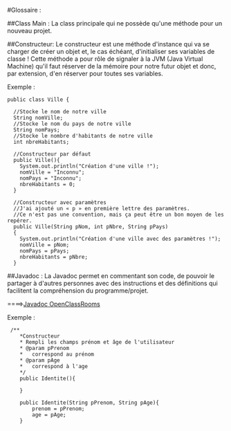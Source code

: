 #Glossaire :

##Class Main :
La class principale qui ne possède qu'une méthode pour un nouveau projet.

##Constructeur:
Le constructeur est une méthode d'instance qui va se charger de créer un objet et, 
le cas échéant, d'initialiser ses variables de classe ! Cette méthode a pour rôle de signaler à la JVM (Java Virtual Machine) 
qu'il faut réserver de la mémoire pour notre futur objet et donc, par extension, d'en réserver pour toutes ses variables.

Exemple :

```
public class Ville {
 
  //Stocke le nom de notre ville
  String nomVille;
  //Stocke le nom du pays de notre ville
  String nomPays;
  //Stocke le nombre d'habitants de notre ville
  int nbreHabitants;
 
  //Constructeur par défaut
  public Ville(){
    System.out.println("Création d'une ville !");          
    nomVille = "Inconnu";
    nomPays = "Inconnu";
    nbreHabitants = 0;
  }
 
  //Constructeur avec paramètres
  //J'ai ajouté un « p » en première lettre des paramètres.
  //Ce n'est pas une convention, mais ça peut être un bon moyen de les repérer.
  public Ville(String pNom, int pNbre, String pPays)
  {
    System.out.println("Création d'une ville avec des paramètres !");
    nomVille = pNom;
    nomPays = pPays;
    nbreHabitants = pNbre;
  }        
```
##Javadoc :
La Javadoc permet en commentant son code, de pouvoir le partager à d'autres personnes avec des instructions et des définitions qui facilitent la compréhension du programme/projet.

====>[Javadoc OpenClassRooms](https://openclassrooms.com/courses/presentation-de-la-javadoc)

Exemple : 

```
 /**
    *Constructeur
    * Rempli les champs prénom et âge de l'utilisateur
    * @param pPrenom 
    *   correspond au prénom 
    * @param pAge 
    *   correspond à l'age
    */ 
    public Identite(){
        
    }
    
    public Identite(String pPrenom, String pAge){ 
        prenom = pPrenom;
        age = pAge;
    }
```
